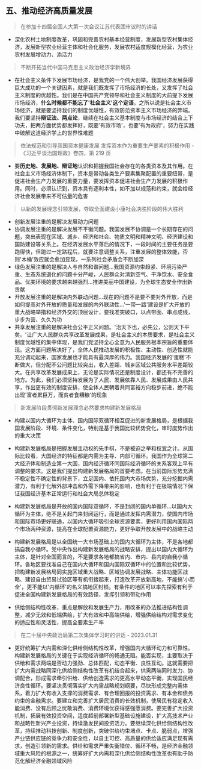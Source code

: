 
## 五、推动经济高质量发展
> 在参加十四届全国人大第一次会议江苏代表团审议时的讲话
* 深化农村土地制度改革，巩固和完善农村基本经营制度，发展新型农村集体经济，发展新型农业经营主体和社会化服务，发展农村适度规模化经营，为农业农村发展增动力、添活力

> 不断开拓当代中国马克思主义政治经济学新境界
* 在社会主义条件下发展市场经济，是我党的一个伟大创举。我国经济发展获得巨大成功的一个关键因素，就是我们既发挥了市场经济的长处，又发挥了社会主义制度的优越性。我们是在中国共产党领导和社会主义制度的大前提下发展市场经济，**什么时候都不能忘了'社会主义'这个定语**。之所以说是社会主义市场经济，就是要坚持我们的制度优越性，有效防范资本主义市场经济的弊端。我们要坚持**辩证法、两点论**，继续在社会主义基本制度与市场经济的结合上下功夫，把两方面优势都发挥好，既要'有效市场'，也要'有为政府'，努力在实践中破解这道经济学上的世界性难题

> 依法规范和引导我国资本健康发展 发挥资本作为重要生产要素的积极作用 - 《习近平谈治国理政》卷四，第 219 页
* 要**历史地、发展地、辩证地**认识和把握我国社会存在的各类资本及其作用。在社会主义市场经济体制下，资本是带动各类生产要素集聚配置的重要纽带，是促进社会生产力发展的重要力量，要发挥资本促进社会生产力发展的积极作用。同时，必须认识到，资本具有逐利本性，如不加以规范和约束，就会给经济社会发展带来不可估量的危害

> 以新的发展理念引领发展，夺取全面建设小康社会决胜阶段的伟大胜利
* 创新发展注重的是解决发展动力问题
* 协调发展注重的是解决发展不平衡问题。我国发展不协调是一个长期存在的问题，突出表现在区域、城乡、经济和社会、物质文明和精神文明、经济建设和国防建设等关系上。在经济发展水平落后的情况下，一段时间的主要任务是要跑得快，但跑过一定路程后，就要注意调整关系，注重发展的整体效能，否则'木桶'效应就会愈加显现，一系列社会矛盾会不断加深
* 绿色发展注重的是解决人与自然和谐问题...我国资源约束趋紧、环境污染严重、生态系统退化的问题十分严峻，人民群众对清新空气、干净饮水、安全食品、优美环境的要求越来越强烈...推进美丽中国建设，为全球生态安全作出新贡献
* 开放发展注重的是解决内外联动问题...现在的问题不是要不要对外开放，而是如何提高对外开放的质量和发展的内外联动性...'一带一路'建设是扩大开放的重大战略举措和经济外交的顶层设计，要找准突破口，以点带面、串点成线，步步为营、久久为功
* 共享发展注重的是解决社会公平正义问题。'治天下也，必先公，公则天下平矣。'让广大人民群众共享改革发展成果，是社会主义的本质要求，是社会主义制度优越性的集中体现，是我们党坚持全心全意为人民服务根本宗旨的重要体现。这方面问题解决好了，全体人民推动发展的积极性、主动性、创造性就能充分调动起来，国家发展也才能具有最深厚的伟力。我国经济发展的'蛋糕'不断做大，但分配不公问题比较突出，收入差距、城乡区域公共服务水平差距较大。在共享改革发展成果上，无论是实际情况还是制度设计，都还有不完善的地方。为此，我们必须坚持发展为了人民、发展依靠人民、发展成果由人民共享，作出更有效的制度安排，使全体人民朝着共同富裕方向稳步前进，绝不能出现'富者累巨万，而贫者食糟糠'的现象

> 新发展阶段贯彻新发展理念必然要求构建新发展格局
* 构建以国内大循环为主体、国内国际双循环相互促进的新发展格局，是根据我国发展阶段、环境、条件变化，特别是基于我国比较优势变化，审时度势作出的重大决策
* 构建新发展格局是把握发展主动权的先手棋，不是被迫之举和权宜之计。从国际比较看，大国经济的特征都是内需为主导、内部可循环。我国作为全球第二大经济体和制造业第一大国，国内经济循环同国际经济循环的关系客观上早有调整的要求。这是我们提出构建新发展格局的首要考虑。在当前国际形势充满不稳定性不确定性的背景下，立足国内、依托国内大市场优势，充分挖掘内需潜力，有利于化解外部冲击和外需下降带来的影响，也有利于在极端情况下保证我国经济基本正常运行和社会大局总体稳定
* 构建新发展格局是开放的国内国际双循环，不是封闭的国内单循环...以国内大循环为主体，绝不是关起门来封闭运行，而是通过发挥内需潜力，使国内市场和国际市场更好联通，以国内大循环吸引全球资源要素，更好利用国内国际两个市场两种资源，提高在全球配置资源能力，更好争取开放发展中的战略主动
* 构建新发展格局是以全国统一大市场基础上的国内大循环为主体，不是各地都搞自我小循环。党中央作出构建新发展格局的战略安排，提出以国内大循环为主体，是针对全国而言的，不是要求各地都搞省内、市内、县内的自我小循环。各地区要找准自己在国内大循环和国内国际双循环中的位置和比较优势，把构建新发展格局同实施区域重大战略、区域协调发展战略、主体功能区战略、建设自由贸易试验区等有机衔接起来，打造改革开放新高地，不能搞'小而全'，更不能以'内循环'的名义搞地区封锁。有条件的地区可以率先探索有利于促进全国构建新发展格局的有效路径，发挥引领和带动作用

* 供给侧结构性改革，重点是解放和发展生产力，用改革的办法推进结构性调整，减少无效和低端供给，扩大有效和中高端供给，增强供给结构对需求变化的适应性和灵活性，提高全要素生产率

> 在二十届中央政治局第二次集体学习时的讲话 - 2023.01.31
* 更好统筹扩大内需和深化供给侧结构性改革，增强国内大循环动力和可靠性。构建新发展格局的关键在于实现经济循环的畅通无阻。能否实现，主要取决于供给和需求两端是否动力强劲、总体匹配，动态平衡、良性互动。这就需要把扩大内需战略同深化供给侧结构性改革有机结合起来，供需两端同时发力、协调配合，形成需求牵引供给、供给创造需求的更高水平动态平衡，实现国民经济良性循环。要坚决贯彻落实扩大内需战略规划纲要，尽快形成完整内需体系，着力扩大有收入支撑的消费需求、有合理回报的投资需求、有本金和债务约束的金融需求。要建立和完善扩大居民消费的长效机制，使居民有稳定收入能消费、没有后顾之忧敢消费、消费环境优获得感强愿消费。要完善扩大投资机制，拓展有效投资空间，适度超前部署新型基础设施建设，扩大高技术产业和战略性新兴产业投资，持续激发民间投资活力。要继续深化供给侧结构性改革，持续推动科技创新、制度创新，突破供给约束堵点、卡点、脆弱点，增强产业链供应链的竞争力和安全性，以自主可控、高质量的供给适应满足现有需求，创造引领新的需求。供给和需求严重失衡错位、循环不畅，是经济金融领域重大风险的根源之一，统筹好扩大内需和深化供给侧结构性改革也有助于防范化解经济金融领域风险

